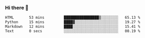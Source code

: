 ### Hi there 👋

<!--START_SECTION:waka-->

```txt
HTML       53 mins         ████████████████▒░░░░░░░░   65.13 %
Python     15 mins         ████▓░░░░░░░░░░░░░░░░░░░░   19.27 %
Markdown   12 mins         ████░░░░░░░░░░░░░░░░░░░░░   15.41 %
Text       0 secs          ░░░░░░░░░░░░░░░░░░░░░░░░░   00.19 %
```

<!--END_SECTION:waka-->


<!--
**AnkelMauCastillo/AnkelMauCastillo** is a ✨ _special_ ✨ repository because its `README.md` (this file) appears on your GitHub profile.

Here are some ideas to get you started:

- 🔭 I’m currently working on ...
- 🌱 I’m currently learning ...
- 👯 I’m looking to collaborate on ...
- 🤔 I’m looking for help with ...
- 💬 Ask me about ...
- 📫 How to reach me: ...
- 😄 Pronouns: ...
- ⚡ Fun fact: ...
-->
